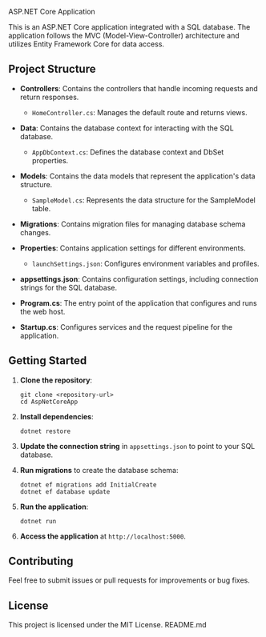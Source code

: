  ASP.NET Core Application

This is an ASP.NET Core application integrated with a SQL database. The application follows the MVC (Model-View-Controller) architecture and utilizes Entity Framework Core for data access.

## Project Structure

- **Controllers**: Contains the controllers that handle incoming requests and return responses.
  - `HomeController.cs`: Manages the default route and returns views.

- **Data**: Contains the database context for interacting with the SQL database.
  - `AppDbContext.cs`: Defines the database context and DbSet properties.

- **Models**: Contains the data models that represent the application's data structure.
  - `SampleModel.cs`: Represents the data structure for the SampleModel table.

- **Migrations**: Contains migration files for managing database schema changes.

- **Properties**: Contains application settings for different environments.
  - `launchSettings.json`: Configures environment variables and profiles.

- **appsettings.json**: Contains configuration settings, including connection strings for the SQL database.

- **Program.cs**: The entry point of the application that configures and runs the web host.

- **Startup.cs**: Configures services and the request pipeline for the application.

## Getting Started

1. **Clone the repository**:
   ```
   git clone <repository-url>
   cd AspNetCoreApp
   ```

2. **Install dependencies**:
   ```
   dotnet restore
   ```

3. **Update the connection string** in `appsettings.json` to point to your SQL database.

4. **Run migrations** to create the database schema:
   ```
   dotnet ef migrations add InitialCreate
   dotnet ef database update
   ```

5. **Run the application**:
   ```
   dotnet run
   ```

6. **Access the application** at `http://localhost:5000`.

## Contributing

Feel free to submit issues or pull requests for improvements or bug fixes.

## License

This project is licensed under the MIT License.
README.md

